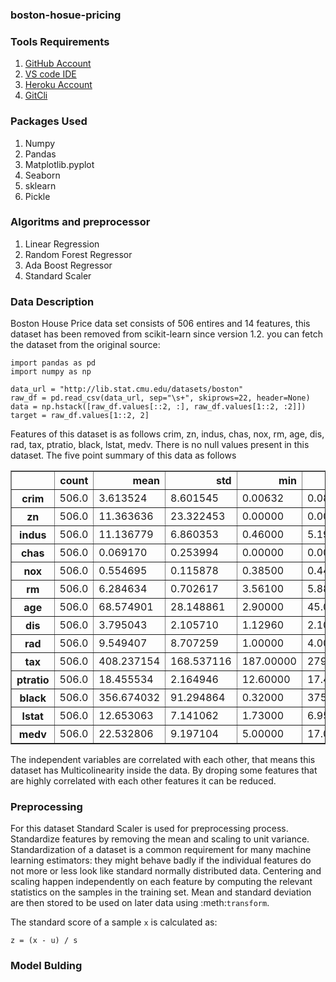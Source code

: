 ### boston-hosue-pricing

### Tools Requirements
1. [GitHub Account](https://fithub.com)
2. [VS code IDE](https://code.visualstudio.com/)
3. [Heroku Account](https://heroku.com)
4. [GitCli](https://git-scm.com/book/en/v2/Getting-Started-The-Command-Line)

### Packages Used
1. Numpy
2. Pandas
3. Matplotlib.pyplot
4. Seaborn
5. sklearn
6. Pickle

### Algoritms and preprocessor
1. Linear Regression
2. Random Forest Regressor
3. Ada Boost Regressor
4. Standard Scaler

### Data Description
Boston House Price data set consists of 506 entires and 14 features, this dataset has been removed from scikit-learn since version 1.2. you can fetch the dataset from the original source:

    import pandas as pd
    import numpy as np

    data_url = "http://lib.stat.cmu.edu/datasets/boston"
    raw_df = pd.read_csv(data_url, sep="\s+", skiprows=22, header=None)
    data = np.hstack([raw_df.values[::2, :], raw_df.values[1::2, :2]])
    target = raw_df.values[1::2, 2]

Features of this dataset is as follows crim, zn, indus, chas, nox, rm, age, dis, rad, tax, ptratio, black, lstat, medv.
There is no null values present in this dataset. The five point summary of this data as follows
    <div>
<style scoped>
    .dataframe tbody tr th:only-of-type {
        vertical-align: middle;
    }

    .dataframe tbody tr th {
        vertical-align: top;
    }

    .dataframe thead th {
        text-align: right;
    }
</style>
<table border="1" class="dataframe">
  <thead>
    <tr style="text-align: right;">
      <th></th>
      <th>count</th>
      <th>mean</th>
      <th>std</th>
      <th>min</th>
      <th>25%</th>
      <th>50%</th>
      <th>75%</th>
      <th>max</th>
    </tr>
  </thead>
  <tbody>
    <tr>
      <th>crim</th>
      <td>506.0</td>
      <td>3.613524</td>
      <td>8.601545</td>
      <td>0.00632</td>
      <td>0.082045</td>
      <td>0.25651</td>
      <td>3.677083</td>
      <td>88.9762</td>
    </tr>
    <tr>
      <th>zn</th>
      <td>506.0</td>
      <td>11.363636</td>
      <td>23.322453</td>
      <td>0.00000</td>
      <td>0.000000</td>
      <td>0.00000</td>
      <td>12.500000</td>
      <td>100.0000</td>
    </tr>
    <tr>
      <th>indus</th>
      <td>506.0</td>
      <td>11.136779</td>
      <td>6.860353</td>
      <td>0.46000</td>
      <td>5.190000</td>
      <td>9.69000</td>
      <td>18.100000</td>
      <td>27.7400</td>
    </tr>
    <tr>
      <th>chas</th>
      <td>506.0</td>
      <td>0.069170</td>
      <td>0.253994</td>
      <td>0.00000</td>
      <td>0.000000</td>
      <td>0.00000</td>
      <td>0.000000</td>
      <td>1.0000</td>
    </tr>
    <tr>
      <th>nox</th>
      <td>506.0</td>
      <td>0.554695</td>
      <td>0.115878</td>
      <td>0.38500</td>
      <td>0.449000</td>
      <td>0.53800</td>
      <td>0.624000</td>
      <td>0.8710</td>
    </tr>
    <tr>
      <th>rm</th>
      <td>506.0</td>
      <td>6.284634</td>
      <td>0.702617</td>
      <td>3.56100</td>
      <td>5.885500</td>
      <td>6.20850</td>
      <td>6.623500</td>
      <td>8.7800</td>
    </tr>
    <tr>
      <th>age</th>
      <td>506.0</td>
      <td>68.574901</td>
      <td>28.148861</td>
      <td>2.90000</td>
      <td>45.025000</td>
      <td>77.50000</td>
      <td>94.075000</td>
      <td>100.0000</td>
    </tr>
    <tr>
      <th>dis</th>
      <td>506.0</td>
      <td>3.795043</td>
      <td>2.105710</td>
      <td>1.12960</td>
      <td>2.100175</td>
      <td>3.20745</td>
      <td>5.188425</td>
      <td>12.1265</td>
    </tr>
    <tr>
      <th>rad</th>
      <td>506.0</td>
      <td>9.549407</td>
      <td>8.707259</td>
      <td>1.00000</td>
      <td>4.000000</td>
      <td>5.00000</td>
      <td>24.000000</td>
      <td>24.0000</td>
    </tr>
    <tr>
      <th>tax</th>
      <td>506.0</td>
      <td>408.237154</td>
      <td>168.537116</td>
      <td>187.00000</td>
      <td>279.000000</td>
      <td>330.00000</td>
      <td>666.000000</td>
      <td>711.0000</td>
    </tr>
    <tr>
      <th>ptratio</th>
      <td>506.0</td>
      <td>18.455534</td>
      <td>2.164946</td>
      <td>12.60000</td>
      <td>17.400000</td>
      <td>19.05000</td>
      <td>20.200000</td>
      <td>22.0000</td>
    </tr>
    <tr>
      <th>black</th>
      <td>506.0</td>
      <td>356.674032</td>
      <td>91.294864</td>
      <td>0.32000</td>
      <td>375.377500</td>
      <td>391.44000</td>
      <td>396.225000</td>
      <td>396.9000</td>
    </tr>
    <tr>
      <th>lstat</th>
      <td>506.0</td>
      <td>12.653063</td>
      <td>7.141062</td>
      <td>1.73000</td>
      <td>6.950000</td>
      <td>11.36000</td>
      <td>16.955000</td>
      <td>37.9700</td>
    </tr>
    <tr>
      <th>medv</th>
      <td>506.0</td>
      <td>22.532806</td>
      <td>9.197104</td>
      <td>5.00000</td>
      <td>17.025000</td>
      <td>21.20000</td>
      <td>25.000000</td>
      <td>50.0000</td>
    </tr>
  </tbody>
</table>
</div>

The independent variables are correlated with each other, that means this dataset has Multicolinearity inside the data. By droping some features that are highly correlated with each other features it can be reduced.

### Preprocessing
For this dataset Standard Scaler is used for preprocessing process. Standardize features by removing the mean and scaling to unit variance. Standardization of a dataset is a common requirement for many machine learning estimators: they might behave badly if the individual features do not more or less look like standard normally distributed data. Centering and scaling happen independently on each feature by computing the relevant statistics on the samples in the training set. Mean and standard deviation are then stored to be used on later data using :meth:`transform`.

The standard score of a sample `x` is calculated as:

    z = (x - u) / s

### Model Bulding